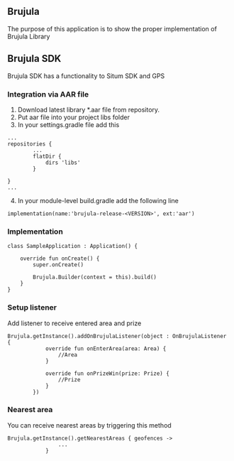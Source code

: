 ## Brujula

The purpose of this application is to show the proper implementation of Brujula Library

## Brujula SDK

Brujula SDK has a functionality to Situm SDK and GPS

### Integration via AAR file

1. Download latest library *.aar file from repository.
2. Put aar file into your project libs folder
3. In your settings.gradle file add this

```
...
repositories {
        ...
        flatDir {
            dirs 'libs'
        }

}
...
```

4. In your module-level build.gradle add the following line

```
implementation(name:'brujula-release-<VERSION>', ext:'aar')
```

### Implementation

```
class SampleApplication : Application() {

    override fun onCreate() {
        super.onCreate()

        Brujula.Builder(context = this).build()
    }
}
```

### Setup listener

Add listener to receive entered area and prize

```
Brujula.getInstance().addOnBrujulaListener(object : OnBrujulaListener {
            override fun onEnterArea(area: Area) {
                //Area
            }

            override fun onPrizeWin(prize: Prize) {
                //Prize 
            }
        })
```

### Nearest area

You can receive nearest areas by triggering this method

```
Brujula.getInstance().getNearestAreas { geofences ->
                ...
            }
```
